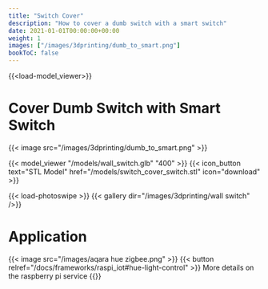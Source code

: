 ```yaml
---
title: "Switch Cover"
description: "How to cover a dumb switch with a smart switch"
date: 2021-01-01T00:00:00+00:00
weight: 1
images: ["/images/3dprinting/dumb_to_smart.png"]
bookToC: false
---
```

{{<load-model_viewer>}}

# Cover Dumb Switch with Smart Switch

{{< image src="/images/3dprinting/dumb_to_smart.png" >}}

{{< model_viewer "/models/wall_switch.glb" "400" >}}
{{< icon_button text="STL Model" href="/models/switch_cover_switch.stl" icon="download" >}}

{{< load-photoswipe >}}
{{< gallery dir="/images/3dprinting/wall switch" />}}

# Application

{{< image src="/images/aqara hue zigbee.png" >}}
{{< button relref="/docs/frameworks/raspi_iot#hue-light-control" >}} More details on the raspberry pi service {{</button>}}


